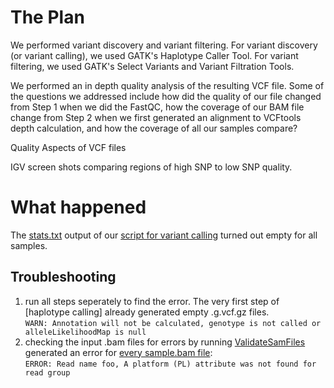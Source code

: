 # The Plan

We performed variant discovery and variant filtering. For variant discovery (or variant calling), we used GATK's Haplotype Caller Tool. For variant filtering, we used GATK's Select Variants and Variant Filtration Tools.

We performed an in depth quality analysis of the resulting VCF file. Some of the questions we addressed include how did the quality of our file changed from Step 1 when we did the FastQC, how the coverage of our BAM file change from Step 2 when we first generated an alignment to VCFtools depth calculation, and how the coverage of all our samples compare?


Quality Aspects of VCF files

IGV screen shots comparing regions of high SNP to low SNP quality.

# What happened

The [stats.txt](link) output of our [script for variant calling](link) turned out empty for all samples.

## Troubleshooting
1. run all steps seperately to find the error. The very first step of [haplotype calling] already generated empty .g.vcf.gz files. </br>
`WARN: Annotation will not be calculated, genotype is not called or alleleLikelihoodMap is null` </br>
3. checking the input .bam files for errors by running [ValidateSamFiles](link) generated an error for [every sample.bam file](link):</br>
`ERROR: Read name foo, A platform (PL) attribute was not found for read group`</br>
